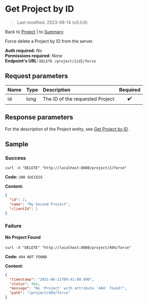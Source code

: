 # Get Project by ID

> Last modified: 2023-08-14 (v0.0.6)

Back to [Project](../Project.md) | to [Summary](../../README.md)

Force delete a Project by ID from the server.

**Auth required:** _No_  
**Permissions required:** _None_  
**Endpoint's URL:** `DELETE /project/{id}/force`

## Request parameters

| Name | Type | Description                     | Required |
|:-----|:-----|:--------------------------------|:--------:|
| id   | long | The ID of the requested Project |    ✔️    |

## Response parameters

For the description of the Project entity, see [Get Project by ID](Get-Project-by-ID.md).

## Sample

### Success

```shell
curl -X "DELETE" "http://localhost:8080/project/2/force"
```

**Code:** `200 SUCCESS`

**Content:**

```json
{
  "id": 2,
  "name": "My Second Project",
  "clientId": 1
}
```

### Failure

#### No Project Found

```shell
curl -X "DELETE" "http://localhost:8080/project/404/force"
```

**Code:** `404 NOT FOUND`

**Content:**

```json
{
  "timestamp": "2021-06-21T09:41:00.000",
  "status": 404,
  "message": "No 'Project' with attribute '404' found!",
  "path": "/project/404/force"
}
```

